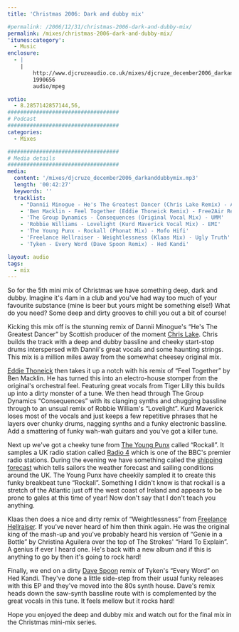 ```yaml
---
title: 'Christmas 2006: Dark and dubby mix'

#permalink: /2006/12/31/christmas-2006-dark-and-dubby-mix/
permalink: /mixes/christmas-2006-dark-and-dubby-mix/
'itunes:category':
  - Music
enclosure:
  - |
    |
        http://www.djcruzeaudio.co.uk/mixes/djcruze_december2006_darkanddubbymix.mp3
        1990656
        audio/mpeg

votio:
  - 8.2857142857144,56,
###################################
# Podcast
###################################
categories:
  - Mixes

###################################
# Media details
###################################
media:
  content: '/mixes/djcruze_december2006_darkanddubbymix.mp3'
  length: '00:42:27'
  keywords: ''
  tracklist:
    - "Dannii Minogue - He's The Greatest Dancer (Chris Lake Remix) - AATW"
    - 'Ben Macklin - Feel Together (Eddie Thoneick Remix) - Free2Air Recordings'
    - 'The Group Dynamics - Consequences (Original Vocal Mix) - UMM'
    - 'Robbie Williams - Lovelight (Kurd Maverick Vocal Mix) - EMI'
    - 'The Young Punx - Rockall (Phonat Mix) - Mofo Hifi'
    - 'Freelance Hellraiser - Weightlessness (Klaas Mix) - Ugly Truth'
    - 'Tyken - Every Word (Dave Spoon Remix) - Hed Kandi'

layout: audio
tags:
  - mix
---
```


So for the 5th mini mix of Christmas we have something deep, dark and dubby. Imagine it's 4am in a club and you've had way too much of your favourite substance (mine is beer but yours might be something else!) What do you need? Some deep and dirty grooves to chill you out a bit of course!

Kicking this mix off is the stunning remix of Dannii Minogue's &#8220;He's The Greatest Dancer&#8221; by Scottish producer of the moment [Chris Lake][1]. Chris builds the track with a deep and dubby bassline and cheeky start-stop drums interspersed with Dannii's great vocals and some haunting strings. This mix is a million miles away from the somewhat cheesey original mix.

[Eddie Thoneick][2] then takes it up a notch with his remix of &#8220;Feel Together&#8221; by Ben Macklin. He has turned this into an electro-house stomper from the original's orchestral feel. Featuring great vocals from Tiger Lilly this builds up into a dirty monster of a tune. We then head through The Group Dynamics &#8220;Consequences&#8221; with its clanging synths and chugging bassline through to an unsual remix of Robbie William's &#8220;Lovelight&#8221;. Kurd Maverick loses most of the vocals and just keeps a few repetitive phrases that he layers over chunky drums, nagging synths and a funky electronic bassline. Add a smattering of funky wah-wah guitars and you've got a killer tune.

Next up we've got a cheeky tune from [The Young Punx][3] called &#8220;Rockall&#8221;. It samples a UK radio station called [Radio 4][4] which is one of the BBC's premier radio stations. During the evening we have something called the [shipping forecast][5] which tells sailors the weather forecast and sailing conditions around the UK. The Young Punx have cheekily sampled it to create this funky breakbeat tune &#8220;Rockall&#8221;. Something I didn't know is that rockall is a stretch of the Atlantic just off the west coast of Ireland and appears to be prone to gales at this time of year! Now don't say that I don't teach you anything.

Klaas then does a nice and dirty remix of &#8220;Weightlessness&#8221; from [Freelance Hellraiser][6]. If you've never heard of him then think again. He was the original king of the mash-up and you've probably heard his version of &#8220;Genie in a Bottle&#8221; by Christina Aguilera over the top of The Strokes' &#8220;Hard To Explain&#8221;. A genius if ever I heard one. He's back with a new album and if this is anything to go by then it's going to rock hard!

Finally, we end on a dirty [Dave Spoon][7] remix of Tyken's &#8220;Every Word&#8221; on Hed Kandi. They've done a little side-step from their usual funky releases with this EP and they've moved into the 80s synth house. Dave's remix heads down the saw-synth bassline route with is complemented by the great vocals in this tune. It feels mellow but it rocks hard!

Hope you enjoyed the deep and dubby mix and watch out for the final mix in the Christmas mini-mix series.

[1]: http://www.chris-lake.com/
[2]: http://www.eddiethoneick.com/
[3]: http://www.theyoungpunx.com/
[4]: http://www.bbc.co.uk/radio4/
[5]: http://www.bbc.co.uk/weather/coast/shipping/
[6]: http://www.thefreelancehellraiser.com/
[7]: http://www.davespoon.co.uk/
